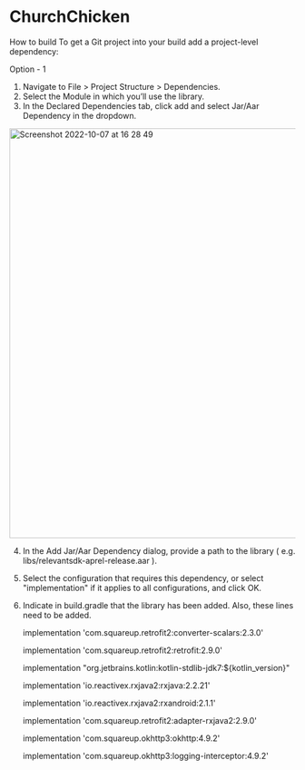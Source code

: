# ChurchChicken

How to build
To get a Git project into your build add a project-level dependency:

Option - 1
1. Navigate to File > Project Structure > Dependencies.
2. Select the Module in which you’ll use the library.
3. In the Declared Dependencies tab, click add and select Jar/Aar Dependency in the dropdown.
<img width="722" alt="Screenshot 2022-10-07 at 16 28 49" src="https://user-images.githubusercontent.com/98315564/194577792-d9f44c73-a0a2-402e-ba47-adcd69b04d44.png">

4. In the Add Jar/Aar Dependency dialog, provide a path to the library ( e.g. libs/relevantsdk-aprel-release.aar ).
5. Select the configuration that requires this dependency, or select "implementation" if it applies to all configurations, and click OK.
6. Indicate in build.gradle that the library has been added. Also, these lines need to be added.

    implementation 'com.squareup.retrofit2:converter-scalars:2.3.0'
    
    implementation 'com.squareup.retrofit2:retrofit:2.9.0'
    
    implementation "org.jetbrains.kotlin:kotlin-stdlib-jdk7:${kotlin_version}"
    
    implementation 'io.reactivex.rxjava2:rxjava:2.2.21'
    
    implementation 'io.reactivex.rxjava2:rxandroid:2.1.1'
    
    implementation 'com.squareup.retrofit2:adapter-rxjava2:2.9.0'

    implementation 'com.squareup.okhttp3:okhttp:4.9.2'
    
    implementation 'com.squareup.okhttp3:logging-interceptor:4.9.2'
